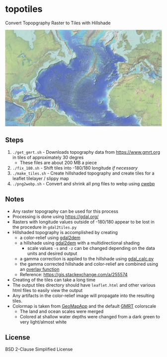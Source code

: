 # topotiles
Convert Topopgraphy Raster to Tiles with Hillshade

![Example color-relief hillshaded output](topo.png?raw=true "Example color-relief hillshaded output")

## Steps
1. `./get_gmrt.sh` - Downloads topography data from https://www.gmrt.org in tiles of approximately 30 degres
    -  These files are about 200 MB a piece 
2. `./fix_180.sh` - Shift tiles into -180/180 longitude *if necessary* 
3. `./make_tiles.sh` - Create hillshaded topography and create tiles for a leaflet tilelayer / slippy map
4. `./png2webp.sh` - Convert and shrink all png files to webp using [cwebp](https://developers.google.com/speed/webp/download)

## Notes
- Any raster topography can be used for this process
- Processing is done using https://gdal.org/
- Rasters with longitude values outside of -180/180 appear to be lost in the procedure in `gdal2tiles.py`
- Hillshaded topography is accomplished by creating 
  - a color-relief using [gdal2dem](https://gdal.org/programs/gdaldem.html)
  - a hillshade using [gdal2dem](https://gdal.org/programs/gdaldem.html) with a multidirectional shading 
    - scale values `-s` and `-z` can be changed depending on the data units and desired output
  - a gamma correction is applied to the hillshade using [gdal_calc.py](https://gdal.org/programs/gdal_calc.html)
  - the gamma corrected hillshade and color-relief are combined using an [overlay function](https://en.wikipedia.org/wiki/Blend_modes#Overlay)
  - Reference: https://gis.stackexchange.com/a/255574
- Creating of the tiles can take a long time
- The output tiles directory should have `leaflet.html` and other various html files to easily view the output
- Any artifacts in the color-relief image will propagate into the resulting tiles.
- Colormap is taken from [GeoMapApp](http://www.geomapapp.org/) and the default [GMRT](https://www.gmrt.org) colorscale
  - The land and ocean scales were merged 
  - Colored at shallow water depths were changed from a dark green to very light/almost white 

## License
BSD 2-Clause Simplified License
